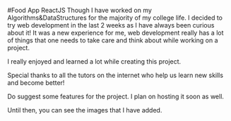 #Food App ReactJS
Though I have worked on my Algorithms&DataStructures for the majority of my college life. 
I decided to try web development in the last 2 weeks as I have always been curious about it!
It was a new experience for me, web development really has a lot of things that one needs to take 
care and think about while working on a project. 
 
I really enjoyed and learned a lot while creating this project. 

Special thanks to all the tutors on the internet who help us learn new skills and become better! 

Do suggest some features for the project.
I plan on hosting it soon as well.

Until then, you can see the images that I have added.

